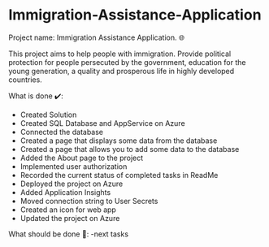 # Immigration-Assistance-Application

Project name: Immigration Assistance Application. 🌐 

This project aims to help people with immigration. Provide political protection for people persecuted by the government, education for the young generation, a quality and prosperous life in highly developed countries.

What is done ✔️:
- Сreated Solution
- Сreated SQL Database and AppService on Azure
- Connected the database
- Сreated a page that displays some data from the database
- Сreated a page that allows you to add some data to the database
- Added the About page to the project
- Implemented user authorization
- Recorded the current status of completed tasks in ReadMe
- Deployed the project on Azure
- Added Application Insights
- Moved connection string to User Secrets
- Created an icon for web app 
- Updated the project on Azure

What should be done 📑:
-next tasks
